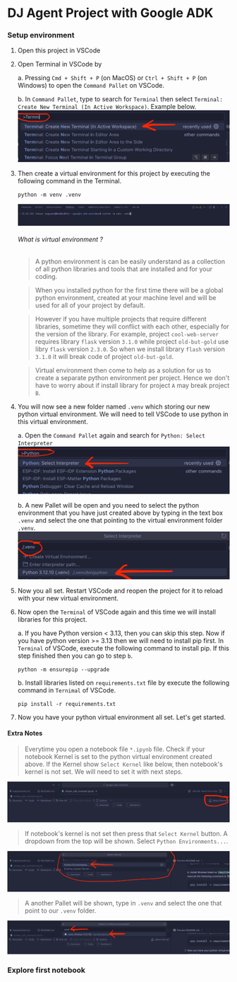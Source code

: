 # DJ Agent Project with Google ADK

### Setup environment

1. Open this project in VSCode

2. Open Terminal in VSCode by

   a. Pressing `Cmd + Shift + P` (on MacOS) or `Ctrl + Shift + P` (on Windows) to open the `Command Pallet` on VSCode.

   b. In `Command Pallet`, type to search for `Terminal` then select `Terminal: Create New Terminal (In Active Workspace)`. Example below.
   ![](./images/command_pallet_terminal.jpg)

3. Then create a virtual environment for this project by executing the following command in the Terminal.

   ```
   python -m venv .venv
   ```

   ![](./images/terminal_create_venv.jpg)

   ###### What is virtual environment ?

   > A python environment is can be easily understand as a collection of all python libraries and tools that are installed and for your coding.

   > When you installed python for the first time there will be a global python environment, created at your machine level and will be used for all of your project by default.

   > However if you have multiple projects that require different libraries, sometime they will conflict with each other, especially for the version of the library. For example, project `cool-web-server` requires library `flask` version `3.1.0` while project `old-but-gold` use libry `flask` version `2.3.0`. So when we install library `flash` version `3.1.0` it will break code of project `old-but-gold`.

   > Virtual environment then come to help as a solution for us to create a separate python environment per project. Hence we don't have to worry about if install library for project `A` may break project `B`.

4. You will now see a new folder named `.venv` which storing our new python virtual environment. We will need to tell VSCode to use python in this virtual environment.

   a. Open the `Command Pallet` again and search for `Python: Select Interpreter`
   ![](./images/command_pallet_python_env.jpg)

   b. A new Pallet will be open and you need to select the python environment that you have just created above by typing in the text box `.venv` and select the one that pointing to the virtual environment folder `.venv`.
   ![](./images/select_python_interpreter.jpg)

5. Now you all set. Restart VSCode and reopen the project for it to reload with your new virtual environment.

6. Now open the `Terminal` of VSCode again and this time we will install libraries for this project.

   a. If you have Python version < 3.13, then you can skip this step. Now if you have python version >= 3.13 then we will need to install pip first. In `Terminal` of VSCode, execute the following command to install pip. If this step finished then you can go to step `b`.

   ```
   python -m ensurepip --upgrade
   ```

   b. Install libraries listed on `requirements.txt` file by execute the following command in `Ternimal` of VSCode.

   ```
   pip install -r requirements.txt
   ```

7. Now you have your python virtual environment all set. Let's get started.

#### **Extra Notes**

> Everytime you open a notebook file `*.ipynb` file. Check if your notebook Kernel is set to the python virtual environment created above. If the Kernel show `Select Kernel` like below, then notebook's kernel is not set. We will need to set it with next steps.

![](./images/check_kernel_not_set.jpg)

> If notebook's kernel is not set then press that `Select Kernel` button. A dropdown from the top will be shown. Select `Python Environments...`.

![](./images/select_python_kernel.jpg)

> A another Pallet will be shown, type in `.venv` and select the one that point to our `.venv` folder.

![](./images/select_python_venv_kernel.jpg)

### Explore first notebook
